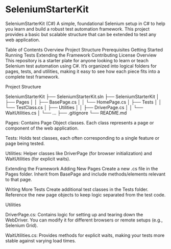 # SeleniumStarterKit

SeleniumStarterKit (C#)
A simple, foundational Selenium setup in C# to help you learn and build a robust test automation framework. This project provides a basic but scalable structure that can be extended to test any web application.

Table of Contents
Overview
Project Structure
Prerequisites
Getting Started
Running Tests
Extending the Framework
Contributing
License
Overview
This repository is a starter plate for anyone looking to learn or teach Selenium test automation using C#. It’s organized into logical folders for pages, tests, and utilities, making it easy to see how each piece fits into a complete test framework.

Project Structure

SeleniumStarterKit
├── SeleniumStarterKit.sln
├── SeleniumStarterKit
│   ├── Pages
│   │   ├── BasePage.cs
│   │   └── HomePage.cs
│   ├── Tests
│   │   └── TestClass.cs
│   ├── Utilities
│   │   ├── DriverPage.cs
│   │   └── WaitUtilities.cs
│   └── ...
├── .gitignore
└── README.md


Pages: Contains Page Object classes. Each class represents a page or component of the web application.

Tests: Holds test classes, each often corresponding to a single feature or page being tested.

Utilities: Helper classes like DriverPage (for browser initialization) and WaitUtilities (for explicit waits).


Extending the Framework
Adding New Pages
Create a new .cs file in the Pages folder. Inherit from BasePage and include methods/elements relevant to that page.

Writing More Tests
Create additional test classes in the Tests folder. Reference the new page objects to keep logic separated from the test code.

Utilities

DriverPage.cs: Contains logic for setting up and tearing down the WebDriver. You can modify it for different browsers or remote setups (e.g., Selenium Grid).

WaitUtilities.cs: Provides methods for explicit waits, making your tests more stable against varying load times.
